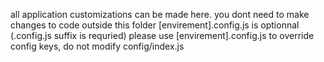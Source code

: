 all application customizations can be made here.
you dont need to make changes to code outside this folder
[envirement].config.js is optionnal (.config.js suffix is requried)
please use [envirement].config.js to override config keys, do not modify config/index.js 